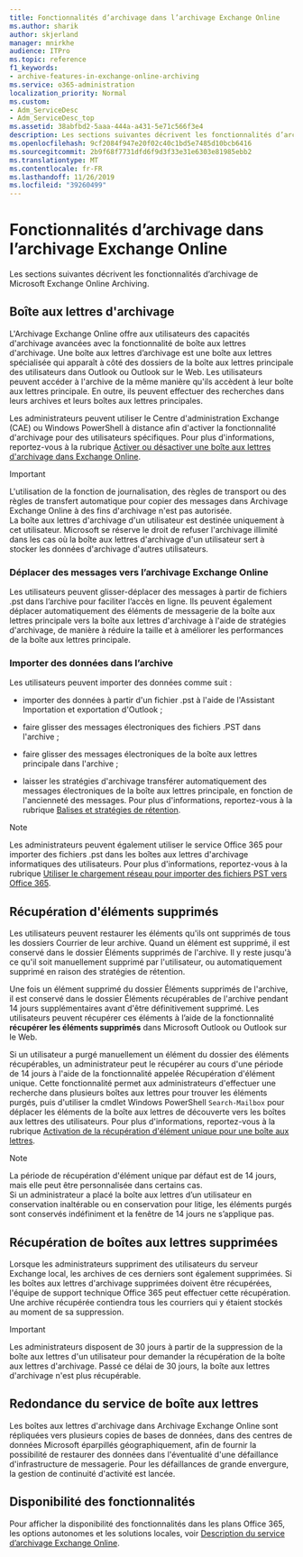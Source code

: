 ```yaml
---
title: Fonctionnalités d’archivage dans l’archivage Exchange Online
ms.author: sharik
author: skjerland
manager: mnirkhe
audience: ITPro
ms.topic: reference
f1_keywords:
- archive-features-in-exchange-online-archiving
ms.service: o365-administration
localization_priority: Normal
ms.custom:
- Adm_ServiceDesc
- Adm_ServiceDesc_top
ms.assetid: 38abfbd2-5aaa-444a-a431-5e71c566f3e4
description: Les sections suivantes décrivent les fonctionnalités d’archivage de Microsoft Exchange Online Archiving.
ms.openlocfilehash: 9cf2084f947e20f02c40c1bd5e7485d10bcb6416
ms.sourcegitcommit: 2b9f68f7731dfd6f9d3f33e31e6303e81985ebb2
ms.translationtype: MT
ms.contentlocale: fr-FR
ms.lasthandoff: 11/26/2019
ms.locfileid: "39260499"
---
```

# <a name="archive-features-in-exchange-online-archiving"></a>Fonctionnalités d’archivage dans l’archivage Exchange Online

Les sections suivantes décrivent les fonctionnalités d’archivage de Microsoft Exchange Online Archiving.
  
## <a name="archive-mailbox"></a>Boîte aux lettres d'archivage

L'Archivage Exchange Online offre aux utilisateurs des capacités d'archivage avancées avec la fonctionnalité de boîte aux lettres d'archivage. Une boîte aux lettres d’archivage est une boîte aux lettres spécialisée qui apparaît à côté des dossiers de la boîte aux lettres principale des utilisateurs dans Outlook ou Outlook sur le Web. Les utilisateurs peuvent accéder à l'archive de la même manière qu'ils accèdent à leur boîte aux lettres principale. En outre, ils peuvent effectuer des recherches dans leurs archives et leurs boîtes aux lettres principales.
  
Les administrateurs peuvent utiliser le Centre d'administration Exchange (CAE) ou Windows PowerShell à distance afin d'activer la fonctionnalité d'archivage pour des utilisateurs spécifiques. Pour plus d'informations, reportez-vous à la rubrique [Activer ou désactiver une boîte aux lettres d'archivage dans Exchange Online](https://docs.microsoft.com/office365/securitycompliance/enable-archive-mailboxes).
  
> [!IMPORTANT]
>  L'utilisation de la fonction de journalisation, des règles de transport ou des règles de transfert automatique pour copier des messages dans Archivage Exchange Online à des fins d'archivage n'est pas autorisée. <br/>
>  La boîte aux lettres d'archivage d'un utilisateur est destinée uniquement à cet utilisateur. Microsoft se réserve le droit de refuser l'archivage illimité dans les cas où la boîte aux lettres d'archivage d'un utilisateur sert à stocker les données d'archivage d'autres utilisateurs. 
  
### <a name="move-messages-to-exchange-online-archiving"></a>Déplacer des messages vers l’archivage Exchange Online

Les utilisateurs peuvent glisser-déplacer des messages à partir de fichiers .pst dans l’archive pour faciliter l’accès en ligne. Ils peuvent également déplacer automatiquement des éléments de messagerie de la boîte aux lettres principale vers la boîte aux lettres d'archivage à l'aide de stratégies d'archivage, de manière à réduire la taille et à améliorer les performances de la boîte aux lettres principale. 
  
### <a name="import-data-to-the-archive"></a>Importer des données dans l’archive

Les utilisateurs peuvent importer des données comme suit :
  
- importer des données à partir d'un fichier .pst à l'aide de l'Assistant Importation et exportation d'Outlook ;
    
- faire glisser des messages électroniques des fichiers .PST dans l'archive ;
    
- faire glisser des messages électroniques de la boîte aux lettres principale dans l'archive ;
    
- laisser les stratégies d'archivage transférer automatiquement des messages électroniques de la boîte aux lettres principale, en fonction de l'ancienneté des messages. Pour plus d'informations, reportez-vous à la rubrique [Balises et stratégies de rétention](https://docs.microsoft.com/Exchange/policy-and-compliance/mrm/retention-tags-and-retention-policies).
    
> [!NOTE]
> Les administrateurs peuvent également utiliser le service Office 365 pour importer des fichiers .pst dans les boîtes aux lettres d'archivage informatiques des utilisateurs. Pour plus d'informations, reportez-vous à la rubrique [Utiliser le chargement réseau pour importer des fichiers PST vers Office 365](https://docs.microsoft.com/office365/securitycompliance/use-network-upload-to-import-pst-files). 
  
## <a name="deleted-item-recovery"></a>Récupération d'éléments supprimés

Les utilisateurs peuvent restaurer les éléments qu'ils ont supprimés de tous les dossiers Courrier de leur archive. Quand un élément est supprimé, il est conservé dans le dossier Éléments supprimés de l'archive. Il y reste jusqu'à ce qu'il soit manuellement supprimé par l'utilisateur, ou automatiquement supprimé en raison des stratégies de rétention.
  
Une fois un élément supprimé du dossier Éléments supprimés de l'archive, il est conservé dans le dossier Éléments récupérables de l'archive pendant 14 jours supplémentaires avant d'être définitivement supprimé. Les utilisateurs peuvent récupérer ces éléments à l’aide de la fonctionnalité **récupérer les éléments supprimés** dans Microsoft Outlook ou Outlook sur le Web. 
  
Si un utilisateur a purgé manuellement un élément du dossier des éléments récupérables, un administrateur peut le récupérer au cours d'une période de 14 jours à l'aide de la fonctionnalité appelée Récupération d'élément unique. Cette fonctionnalité permet aux administrateurs d'effectuer une recherche dans plusieurs boîtes aux lettres pour trouver les éléments purgés, puis d'utiliser la cmdlet Windows PowerShell  `Search-Mailbox` pour déplacer les éléments de la boîte aux lettres de découverte vers les boîtes aux lettres des utilisateurs. Pour plus d'informations, reportez-vous à la rubrique [Activation de la récupération d'élément unique pour une boîte aux lettres](https://docs.microsoft.com/office365/securitycompliance/use-network-upload-to-import-pst-files).
  
> [!NOTE]
>  La période de récupération d'élément unique par défaut est de 14 jours, mais elle peut être personnalisée dans certains cas. <br/>
>  Si un administrateur a placé la boîte aux lettres d’un utilisateur en conservation inaltérable ou en conservation pour litige, les éléments purgés sont conservés indéfiniment et la fenêtre de 14 jours ne s’applique pas. 
  
## <a name="deleted-mailbox-recovery"></a>Récupération de boîtes aux lettres supprimées

Lorsque les administrateurs suppriment des utilisateurs du serveur Exchange local, les archives de ces derniers sont également supprimées. Si les boîtes aux lettres d'archivage supprimées doivent être récupérées, l'équipe de support technique Office 365 peut effectuer cette récupération. Une archive récupérée contiendra tous les courriers qui y étaient stockés au moment de sa suppression.
  
> [!IMPORTANT]
> Les administrateurs disposent de 30 jours à partir de la suppression de la boîte aux lettres d'un utilisateur pour demander la récupération de la boîte aux lettres d'archivage. Passé ce délai de 30 jours, la boîte aux lettres d'archivage n'est plus récupérable. 
  
## <a name="mailbox-service-redundancy"></a>Redondance du service de boîte aux lettres

Les boîtes aux lettres d'archivage dans Archivage Exchange Online sont répliquées vers plusieurs copies de bases de données, dans des centres de données Microsoft éparpillés géographiquement, afin de fournir la possibilité de restaurer des données dans l'éventualité d'une défaillance d'infrastructure de messagerie. Pour les défaillances de grande envergure, la gestion de continuité d'activité est lancée. 
  
## <a name="feature-availability"></a>Disponibilité des fonctionnalités

Pour afficher la disponibilité des fonctionnalités dans les plans Office 365, les options autonomes et les solutions locales, voir [Description du service d’archivage Exchange Online](exchange-online-archiving-service-description.md).
  
